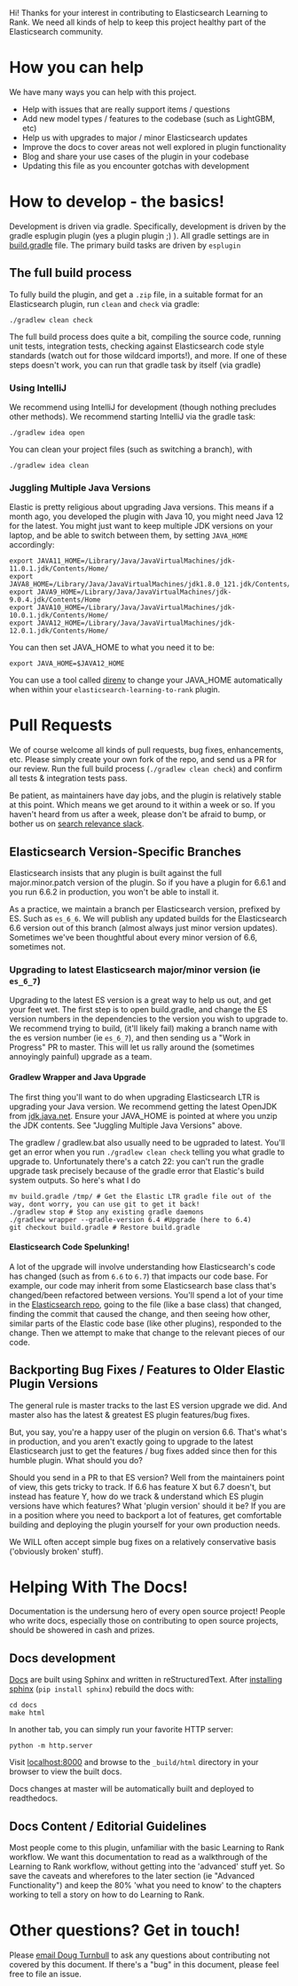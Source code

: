 Hi! Thanks for your interest in contributing to Elasticsearch Learning to Rank. We need all kinds of help to keep this project healthy part of the Elasticsearch community.

# How you can help

We have many ways you can help with this project.

- Help with issues that are really support items / questions 
- Add new model types / features to the codebase (such as LightGBM, etc)
- Help us with upgrades to major / minor Elasticsearch updates
- Improve the docs to cover areas not well explored in plugin functionality
- Blog and share your use cases of the plugin in your codebase
- Updating this file as you encounter gotchas with development

# How to develop - the basics!

Development is driven via gradle. Specifically, development is driven by the gradle esplugin plugin (yes a plugin plugin ;) ). All gradle settings are in [build.gradle](build.gradle) file. The primary build tasks are driven by `esplugin`

## The full build process

To fully build the plugin, and get a `.zip` file, in a suitable format for an Elasticsearch plugin, run `clean` and `check` via gradle:

```
./gradlew clean check
```

The full build process does quite a bit, compiling the source code, running unit tests, integration tests, checking against Elasticsearch code style standards (watch out for those wildcard imports!), and more. If one of these steps doesn't work, you can run that gradle task by itself (via gradle)

### Using IntelliJ

We recommend using IntelliJ for development (though nothing precludes other methods). We recommend starting IntelliJ via the gradle task:

```
./gradlew idea open
```

You can clean your project files (such as switching a branch), with 

```
./gradlew idea clean
```

### Juggling Multiple Java Versions

Elastic is pretty religious about upgrading Java versions. This means if a month ago, you developed the plugin with Java 10, you might need Java 12 for the latest. You might just want to keep multiple JDK versions on your laptop, and be able to switch between them, by setting `JAVA_HOME` accordingly:

```
export JAVA11_HOME=/Library/Java/JavaVirtualMachines/jdk-11.0.1.jdk/Contents/Home/
export JAVA8_HOME=/Library/Java/JavaVirtualMachines/jdk1.8.0_121.jdk/Contents/Home/
export JAVA9_HOME=/Library/Java/JavaVirtualMachines/jdk-9.0.4.jdk/Contents/Home
export JAVA10_HOME=/Library/Java/JavaVirtualMachines/jdk-10.0.1.jdk/Contents/Home/
export JAVA12_HOME=/Library/Java/JavaVirtualMachines/jdk-12.0.1.jdk/Contents/Home/ 
```

You can then set JAVA_HOME to what you need it to be:

```
export JAVA_HOME=$JAVA12_HOME
```

You can use a tool called [direnv](https://github.com/direnv/direnv) to change your JAVA_HOME automatically when within your `elasticsearch-learning-to-rank` plugin.

# Pull Requests

We of course welcome all kinds of pull requests, bug fixes, enhancements, etc. Please simply create your own fork of the repo, and send us a PR for our review. Run the full build process (`./gradlew clean check`) and confirm all tests & integration tests pass. 

Be patient, as maintainers have day jobs, and the plugin is relatively stable at this point. Which means we get around to it within a week or so. If you haven't heard from us after a week, please don't be afraid to bump, or bother us on [search relevance slack](http://o19s.com/slack).

## Elasticsearch Version-Specific Branches

Elasticsearch insists that any plugin is built against the full major.minor.patch version of the plugin. So if you have a plugin for 6.6.1 and you run 6.6.2 in production, you won't be able to install it.

As a practice, we maintain a branch per Elasticsearch version, prefixed by ES. Such as `es_6_6`. We will publish any updated builds for the Elasticsearch 6.6 version out of this branch (almost always just minor version updates). Sometimes we've been thoughtful about every minor version of 6.6, sometimes not.

### Upgrading to latest Elasticsearch major/minor version (ie `es_6_7`)

Upgrading to the latest ES version is a great way to help us out, and get your feet wet. The first step is to open build.gradle, and change the ES version numbers in the dependencies to the version you wish to upgrade to. We recommend trying to build, (it'll likely fail) making a branch name with the es version number (ie `es_6_7`), and then sending us a "Work in Progress" PR to master. This will let us rally around the (sometimes annoyingly painful) upgrade as a team.

#### Gradlew Wrapper and Java Upgrade

The first thing you'll want to do when upgrading Elasticsearch LTR is upgrading your Java version. We recommend getting the latest OpenJDK from [jdk.java.net](http://jdk.java.net). Ensure your JAVA_HOME is pointed at where you unzip the JDK contents. See "Juggling Multiple Java Versions" above.

The gradlew / gradlew.bat also usually need to be ugpraded to latest. You'll get an error when you run `./gradlew clean check` telling you what gradle to upgrade to. Unfortunately there's a catch 22: you can't run the gradle upgrade task precisely because of the gradle error that Elastic's build system outputs. So here's what I do

```
mv build.gradle /tmp/ # Get the Elastic LTR gradle file out of the way, dont worry, you can use git to get it back!
./gradlew stop # Stop any existing gradle daemons
./gradlew wrapper --gradle-version 6.4 #Upgrade (here to 6.4)
git checkout build.gradle # Restore build.gradle
```


#### Elasticsearch Code Spelunking!

A lot of the upgrade will involve understanding how Elasticsearch's code has changed (such as from `6.6` to `6.7`)  that impacts our code base. For example, our code may inherit from some Elasticsearch base class that's changed/been refactored between versions. You'll spend a lot of your time in the [Elasticsearch repo](http://github.com/elastic/elasticsearch), going to the file (like a base class) that changed, finding the commit that caused the change, and then seeing how other, similar parts of the Elastic code base (like other plugins), responded to the change. Then we attempt to make that change to the relevant pieces of our code.

## Backporting Bug Fixes / Features to Older Elastic Plugin Versions

The general rule is master tracks to the last ES version upgrade we did. And master also has the latest & greatest ES plugin features/bug fixes.

But, you say, you're a happy user of the plugin on version 6.6. That's what's in production, and you aren't exactly going to upgrade to the latest Elasticsearch just to get the features / bug fixes added since then for this humble plugin. What should you do?

Should you send in a PR to that ES version? Well from the maintainers point of view, this gets tricky to track. If 6.6 has feature X but 6.7 doesn't, but instead has feature Y, how do we track & understand which ES plugin versions have which features? What 'plugin version' should it be? If you are in a position where you need to backport a lot of features, get comfortable building and deploying the plugin yourself for your own production needs.

We WILL often accept simple bug fixes on a relatively conservative basis ('obviously broken' stuff).

# Helping With The Docs!

Documentation is the undersung hero of every open source project! People who write docs, especially those on contributing to open source projects, should be showered in cash and prizes.

## Docs development

[Docs](/docs) are built using Sphinx and written in reStructuredText. After [installing sphinx](https://www.sphinx-doc.org/en/master/index.html) (`pip install sphinx`) rebuild the docs with:

```
cd docs
make html
```

In another tab, you can simply run your favorite HTTP server:

```
python -m http.server
```

Visit [localhost:8000](http://localhost:8000) and browse to the `_build/html` directory in your browser to view the built docs. 

Docs changes at master will be automatically built and deployed to readthedocs.

## Docs Content / Editorial Guidelines

Most people come to this plugin, unfamiliar with the basic Learning to Rank workflow. We want this documentation to read as a walkthrough of the Learning to Rank workflow, without getting into the 'advanced' stuff yet. So save the caveats and wherefores to the later section (ie "Advanced Functionality") and keep the 80% 'what you need to know' to the chapters working to tell a story on how to do Learning to Rank.

# Other questions? Get in touch!

Please [email Doug Turnbull](mailto:dturnbull@opensourceconnections.com) to ask any questions about contributing not covered by this document. If there's a "bug" in this document, please feel free to file an issue.
